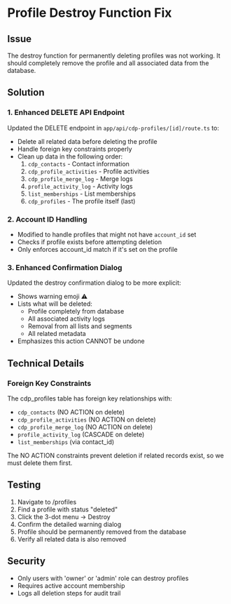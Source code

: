 # Profile Destroy Function Fix

## Issue
The destroy function for permanently deleting profiles was not working. It should completely remove the profile and all associated data from the database.

## Solution

### 1. Enhanced DELETE API Endpoint
Updated the DELETE endpoint in `app/api/cdp-profiles/[id]/route.ts` to:
- Delete all related data before deleting the profile
- Handle foreign key constraints properly
- Clean up data in the following order:
  1. `cdp_contacts` - Contact information
  2. `cdp_profile_activities` - Profile activities
  3. `cdp_profile_merge_log` - Merge logs
  4. `profile_activity_log` - Activity logs
  5. `list_memberships` - List memberships
  6. `cdp_profiles` - The profile itself (last)

### 2. Account ID Handling
- Modified to handle profiles that might not have `account_id` set
- Checks if profile exists before attempting deletion
- Only enforces account_id match if it's set on the profile

### 3. Enhanced Confirmation Dialog
Updated the destroy confirmation dialog to be more explicit:
- Shows warning emoji ⚠️
- Lists what will be deleted:
  - Profile completely from database
  - All associated activity logs
  - Removal from all lists and segments
  - All related metadata
- Emphasizes this action CANNOT be undone

## Technical Details

### Foreign Key Constraints
The cdp_profiles table has foreign key relationships with:
- `cdp_contacts` (NO ACTION on delete)
- `cdp_profile_activities` (NO ACTION on delete)
- `cdp_profile_merge_log` (NO ACTION on delete)
- `profile_activity_log` (CASCADE on delete)
- `list_memberships` (via contact_id)

The NO ACTION constraints prevent deletion if related records exist, so we must delete them first.

## Testing
1. Navigate to /profiles
2. Find a profile with status "deleted"
3. Click the 3-dot menu → Destroy
4. Confirm the detailed warning dialog
5. Profile should be permanently removed from the database
6. Verify all related data is also removed

## Security
- Only users with 'owner' or 'admin' role can destroy profiles
- Requires active account membership
- Logs all deletion steps for audit trail
